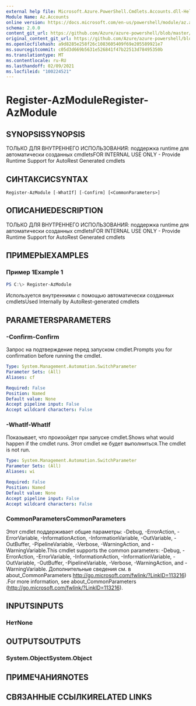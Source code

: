 ```yaml
---
external help file: Microsoft.Azure.PowerShell.Cmdlets.Accounts.dll-Help.xml
Module Name: Az.Accounts
online version: https://docs.microsoft.com/en-us/powershell/module/az.accounts/register-azmodule
schema: 2.0.0
content_git_url: https://github.com/Azure/azure-powershell/blob/master/src/Accounts/Accounts/help/Register-AzModule.md
original_content_git_url: https://github.com/Azure/azure-powershell/blob/master/src/Accounts/Accounts/help/Register-AzModule.md
ms.openlocfilehash: a9d8285e258f26c1083605409f69e205589921e7
ms.sourcegitcommit: c05d3d669b5631e526841f47b22513d78495350b
ms.translationtype: MT
ms.contentlocale: ru-RU
ms.lasthandoff: 02/09/2021
ms.locfileid: "100224521"
---
```

# <span data-ttu-id="2abd8-101">Register-AzModule</span><span class="sxs-lookup"><span data-stu-id="2abd8-101">Register-AzModule</span></span>

## <span data-ttu-id="2abd8-102">SYNOPSIS</span><span class="sxs-lookup"><span data-stu-id="2abd8-102">SYNOPSIS</span></span>
<span data-ttu-id="2abd8-103">ТОЛЬКО ДЛЯ ВНУТРЕННЕГО ИСПОЛЬЗОВАНИЯ: поддержка runtime для автоматически созданных cmdlets</span><span class="sxs-lookup"><span data-stu-id="2abd8-103">FOR INTERNAL USE ONLY - Provide Runtime Support for AutoRest Generated cmdlets</span></span>

## <span data-ttu-id="2abd8-104">СИНТАКСИС</span><span class="sxs-lookup"><span data-stu-id="2abd8-104">SYNTAX</span></span>

```
Register-AzModule [-WhatIf] [-Confirm] [<CommonParameters>]
```

## <span data-ttu-id="2abd8-105">ОПИСАНИЕ</span><span class="sxs-lookup"><span data-stu-id="2abd8-105">DESCRIPTION</span></span>
<span data-ttu-id="2abd8-106">ТОЛЬКО ДЛЯ ВНУТРЕННЕГО ИСПОЛЬЗОВАНИЯ: поддержка runtime для автоматически созданных cmdlets</span><span class="sxs-lookup"><span data-stu-id="2abd8-106">FOR INTERNAL USE ONLY - Provide Runtime Support for AutoRest Generated cmdlets</span></span>

## <span data-ttu-id="2abd8-107">ПРИМЕРЫ</span><span class="sxs-lookup"><span data-stu-id="2abd8-107">EXAMPLES</span></span>

### <span data-ttu-id="2abd8-108">Пример 1</span><span class="sxs-lookup"><span data-stu-id="2abd8-108">Example 1</span></span>
```powershell
PS C:\> Register-AzModule
```

<span data-ttu-id="2abd8-109">Используется внутренними с помощью автоматически созданных cmdlets</span><span class="sxs-lookup"><span data-stu-id="2abd8-109">Used Internally by AutoRest-generated cmdlets</span></span>

## <span data-ttu-id="2abd8-110">PARAMETERS</span><span class="sxs-lookup"><span data-stu-id="2abd8-110">PARAMETERS</span></span>

### <span data-ttu-id="2abd8-111">-Confirm</span><span class="sxs-lookup"><span data-stu-id="2abd8-111">-Confirm</span></span>
<span data-ttu-id="2abd8-112">Запрос на подтверждение перед запуском cmdlet.</span><span class="sxs-lookup"><span data-stu-id="2abd8-112">Prompts you for confirmation before running the cmdlet.</span></span>

```yaml
Type: System.Management.Automation.SwitchParameter
Parameter Sets: (All)
Aliases: cf

Required: False
Position: Named
Default value: None
Accept pipeline input: False
Accept wildcard characters: False
```

### <span data-ttu-id="2abd8-113">-WhatIf</span><span class="sxs-lookup"><span data-stu-id="2abd8-113">-WhatIf</span></span>
<span data-ttu-id="2abd8-114">Показывает, что произойдет при запуске cmdlet.</span><span class="sxs-lookup"><span data-stu-id="2abd8-114">Shows what would happen if the cmdlet runs.</span></span> <span data-ttu-id="2abd8-115">Этот cmdlet не будет выполниться.</span><span class="sxs-lookup"><span data-stu-id="2abd8-115">The cmdlet is not run.</span></span>

```yaml
Type: System.Management.Automation.SwitchParameter
Parameter Sets: (All)
Aliases: wi

Required: False
Position: Named
Default value: None
Accept pipeline input: False
Accept wildcard characters: False
```

### <span data-ttu-id="2abd8-116">CommonParameters</span><span class="sxs-lookup"><span data-stu-id="2abd8-116">CommonParameters</span></span>
<span data-ttu-id="2abd8-117">Этот cmdlet поддерживает общие параметры: -Debug, -ErrorAction, -ErrorVariable, -InformationAction, -InformationVariable, -OutVariable, -OutBuffer, -PipelineVariable, -Verbose, -WarningAction, and -WarningVariable.</span><span class="sxs-lookup"><span data-stu-id="2abd8-117">This cmdlet supports the common parameters: -Debug, -ErrorAction, -ErrorVariable, -InformationAction, -InformationVariable, -OutVariable, -OutBuffer, -PipelineVariable, -Verbose, -WarningAction, and -WarningVariable.</span></span> <span data-ttu-id="2abd8-118">Дополнительные сведения см. в about_CommonParameters http://go.microsoft.com/fwlink/?LinkID=113216) .</span><span class="sxs-lookup"><span data-stu-id="2abd8-118">For more information, see about_CommonParameters (http://go.microsoft.com/fwlink/?LinkID=113216).</span></span>

## <span data-ttu-id="2abd8-119">INPUTS</span><span class="sxs-lookup"><span data-stu-id="2abd8-119">INPUTS</span></span>

### <span data-ttu-id="2abd8-120">Нет</span><span class="sxs-lookup"><span data-stu-id="2abd8-120">None</span></span>

## <span data-ttu-id="2abd8-121">OUTPUTS</span><span class="sxs-lookup"><span data-stu-id="2abd8-121">OUTPUTS</span></span>

### <span data-ttu-id="2abd8-122">System.Object</span><span class="sxs-lookup"><span data-stu-id="2abd8-122">System.Object</span></span>
## <span data-ttu-id="2abd8-123">ПРИМЕЧАНИЯ</span><span class="sxs-lookup"><span data-stu-id="2abd8-123">NOTES</span></span>

## <span data-ttu-id="2abd8-124">СВЯЗАННЫЕ ССЫЛКИ</span><span class="sxs-lookup"><span data-stu-id="2abd8-124">RELATED LINKS</span></span>

